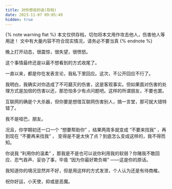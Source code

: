 ```yaml
---
title: 对你想说的话(存档)
date: 2023-11-07 09:05:49
hidden: true
---
```

{% note warning flat %}
本文仅供存档，切勿将本文用作攻击他人，伤害他人等用途！
文中有大量内容不符合现实情况，请务必不要当真
{% endnote %}

晚上打开动态，很震惊，很失望，很愤怒。

这个事情最终还是以最不想看到的方式收尾了。

一直以来，都是你在发表言论，我私下里回应。这次，不公开回应不行了。

我明白，我确实对你造成了不可磨灭的伤害，这是客观事实。但如果面对伤害的处理方式是加倍的伤害以还，那恐怕多少有点问题吧。这样的所谓朋友，不要也罢。

互联网的确是个大杀器，但你要是想借互联网伤害别人，搞一言堂，那可就大错特错了。

我不是哑巴，朋友。

况且，你学期初还一口一个 “想要帮助你” ，结果两周多就变成 “不要来找我” ，再到现在 “不要再来找我” ， 变得是不是太快了点？到底怎么变成这样的，我不得而知。

你说我 “利用你的温柔” ，那我是不是也可以说你利用我的软弱？你赌我不敢回应、忍气吞声、妥协了事，毕竟 “因为你最好欺负嘛” ——这是你的原话。

我知道你的境况显然并不好，但是用这样的方式发泄，个人认为还是有待商榷。

祝你好运，小天使，抑或是恶魔。
